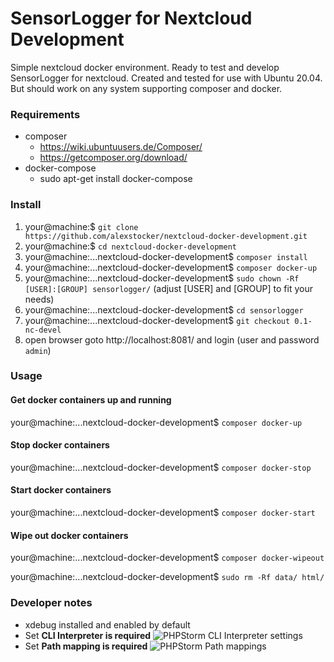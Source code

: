 # SensorLogger for Nextcloud Development

Simple nextcloud docker environment. Ready to test and develop SensorLogger for nextcloud.
Created and tested for use with Ubuntu 20.04. But should work on any system supporting composer and docker.

### Requirements
* composer
    * https://wiki.ubuntuusers.de/Composer/
    * https://getcomposer.org/download/
* docker-compose
    * sudo apt-get install docker-compose

### Install
1. your@machine:$ `git clone https://github.com/alexstocker/nextcloud-docker-development.git`
2. your@machine:$ `cd nextcloud-docker-development`
3. your@machine:...nextcloud-docker-development$ `composer install`
4. your@machine:...nextcloud-docker-development$ `composer docker-up`
5. your@machine:...nextcloud-docker-development$ `sudo chown -Rf [USER]:[GROUP] sensorlogger/` (adjust [USER] and [GROUP] to fit your needs)
6. your@machine:...nextcloud-docker-development$ `cd sensorlogger`
7. your@machine:...nextcloud-docker-development$ `git checkout 0.1-nc-devel`
8. open browser goto http://localhost:8081/ and login (user and password `admin`)

### Usage

#### Get docker containers up and running
your@machine:...nextcloud-docker-development$ `composer docker-up`

#### Stop docker containers
your@machine:...nextcloud-docker-development$ `composer docker-stop`

#### Start docker containers
your@machine:...nextcloud-docker-development$ `composer docker-start`

#### Wipe out docker containers
your@machine:...nextcloud-docker-development$ `composer docker-wipeout`

your@machine:...nextcloud-docker-development$ `sudo rm -Rf data/ html/`

### Developer notes
* xdebug installed and enabled by default
* Set **CLI Interpreter is required**
![PHPStorm CLI Interpreter settings](https://www.html5live.at/wp-content/uploads/2024/01/phpstorm-cli-interpreter-settings.png)
* Set **Path mapping is required**
![PHPStorm Path mappings](https://www.html5live.at/wp-content/uploads/2024/01/phpstorm-path-mappings.png)
